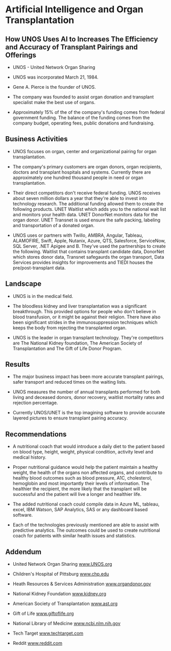 # Artificial Intelligence and Organ Transplantation

## How UNOS Uses AI to Increases The Efficiency and Accuracy of Transplant Pairings and Offerings

* UNOS - United Network Organ Sharing

* UNOS was incorporated March 21, 1984.

* Gene A. Pierce is the founder of UNOS.

* The company was founded to assist organ donation and transplant specialist make the best use of organs. 

* Approximately 15% of the of the company's funding comes from federal government funding. The balance of the funding comes from the company budget, operating fees, public donations and fundraising. 

## Business Activities

* UNOS focuses on organ, center and organizational pairing for organ transplantation. 

* The company's primary customers are organ donors, organ recipients, doctors and transplant hospitals and systems. Currently there are approximately one hundred thousand people in need or organ transplantation. 

* Their direct competitors don't receive federal funding. UNOS receives about seven million dollars a year that they're able to invest into technology research. The additional funding allowed them to create the following products. UNET Waitlist which adds you to the national wait list and monitors your health data.  UNET DonorNet monitors data for the organ donor. UNET Transnet is used ensure the safe packing, labeling and transportation of a donated organ. 

* UNOS uses or partners with Twillo, AMBRA, Angular, Tableau, ALAMOFIRE, Swift, Apple, Nutanix, Azure, QTS, Salesforce, ServiceNow, SQL Server, .NET Apigee and B. They've used the partnerships to create the following. Waitlist that contains transplant candidate data, DonorNet which stores donor data, Transnet safegaurds the organ transport, Data Services provides insights for improvements and TIEDI houses the pre/post-transplant data.

## Landscape

* UNOS is in the medical field.

* The bloodless kidney and liver transplantation was a significant breakthrough. This provided options for people who don't believe in blood transfusion, or it might be against their religion. There have also been significant strides in the immunosuppression techniques which keeps the body from rejecting the transplanted organ.

* UNOS is the leader in organ transplant technology. They're competitors are The National Kidney foundation, The American Society of Transplantation and The Gift of Life Donor Program.

## Results

* The major business impact has been more accurate transplant pairings, safer transport and reduced times on the waiting lists. 

* UNOS measures the number of annual transplants performed for both living and deceased donors, donor recovery, waitlist mortality rates and rejection percentage.

* Currently UNOS/UNET is the top imagining software to provide accurate layered pictures to ensure transplant pairing accuracy.

## Recommendations

* A nutritional coach that would introduce a daily diet to the patient based on blood type, height, weight, physical condition, activity level and medical history.

* Proper nutritional guidance would help the patient maintain a healthy weight, the health of the organs non affected organs, and contribute to healthy blood outcomes such as blood pressure, A1C, cholesterol, hemoglobin and most importantly their levels of information. The healthier the recipient, the more likely that the transplant will be successful and the patient will live a longer and healthier life. 

* The added nutritional coach could compile data in Azure ML, tableau, excel, IBM Watson, SAP Analytics, SAS or any dashboard based software.

* Each of the technologies previously mentioned are able to assist with predictive analytics. The outcomes could be used to create nutritional coach for patients with similar health issues and statistics.

## Addendum

* United Network Organ Sharing www.UNOS.org 

* Children's Hospital of Pittsburg www.chp.edu 

* Heath Resources & Services Administration www.organdonor.gov 

* National Kidney Foundation www.kidney.org 

* American Society of Transplantation www.ast.org 

* Gift of Life www.giftoflife.org

* National Library of Medicine www.ncbi.nlm.nih.gov

* Tech Target www.techtarget.com

* Reddit www.reddit.com
